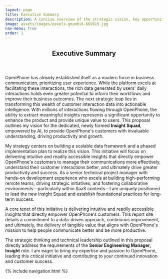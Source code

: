 ```yaml
---
layout: page
title: Executive Summary
description: A concise overview of the strategic vision, key opportunities, and expected impact of the Insights Squad.
image: assets/images/pexels-goumbik-669619.jpg
nav-menu: true
order: 1
---
```


<!-- Main -->
<div id="main" class="alt">

<!-- One -->
<section id="one">
	<div class="inner">
		<header class="major">
			<h1>Executive Summary</h1>
		</header>

<!-- Content -->
<p><span class="image left rounded"><img src="{{ page.image | relative_url }}" alt="" /></span>OpenPhone has already established itself as a modern force in business communication, prioritizing user experience. While the platform excels at facilitating these interactions, the rich data generated by users' daily interactions holds even greater potential to inform their workflows and improve their business outcomes. The next strategic leap lies in transforming this wealth of customer interaction data into actionable intelligence. With millions of interactions flowing through OpenPhone, the ability to extract meaningful insights represents a significant opportunity to enhance the product and provide unique value to users. This proposal outlines my vision for the dedicated, newly formed <strong>Insight Squad</strong>, empowered by AI, to provide OpenPhone's customers with invaluable understanding, driving productivity and growth.</p>

<p>My strategy centers on building a scalable data framework and a phased implementation plan to realize this vision. This initiative will focus on delivering intuitive and readily accessible insights that directly empower OpenPhone's customers to manage their communications more effectively, understand their customer interactions better, and ultimately drive greater productivity and success. As a senior technical project manager with hands-on development experience who excels at building high-performing remote teams, driving strategic initiatives, and fostering collaborative environments—particularly within SaaS contexts—I am uniquely positioned to lead the new Insight Squad and establish foundational practices for long-term success.</p>

<p>A core tenet of this initiative is delivering intuitive and readily accessible insights that directly empower OpenPhone's customers. This report site details a commitment to a data-driven approach, continuous improvement, and ultimately, the delivery of tangible value that aligns with OpenPhone's mission to help people communicate better and be more productive.</p>

<p>The strategic thinking and technical leadership outlined in this proposal directly address the requirements of the <strong>Senior Engineering Manager, Insight</strong> role. I am eager to bring my expertise and passion to OpenPhone, leading this critical initiative and contributing to your continued innovation and customer success.</p>

{% include navigation.html %}